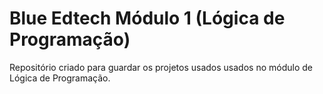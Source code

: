 # Blue Edtech Módulo 1 (Lógica de Programação)
Repositório criado para guardar os projetos usados usados no módulo de Lógica de Programação.

